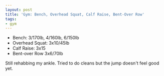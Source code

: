 ```yaml
---
layout: post
title: 'Gym: Bench, Overhead Squat, Calf Raise, Bent-Over Row'
tags:
- gym
---
```


- Bench: 3/170lb,  4/160lb,  6/150lb
- Overhead Squat: 3x10/45lb
- Calf Raise: 3x15
- Bent-over Row 3x6/70lb

Still rehabbing my ankle. Tried to do cleans but the jump doesn't feel good yet.

